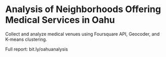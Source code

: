 # Analysis of Neighborhoods Offering Medical Services in Oahu 
Collect and analyze medical venues using Foursquare API, Geocoder, and K-means clustering.

Full report: bit.ly/oahuanalysis
